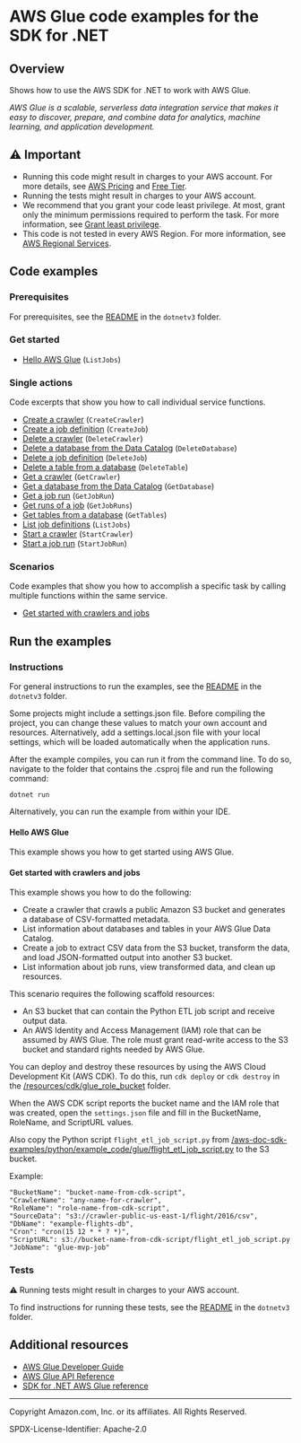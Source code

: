 <!--Generated by WRITEME on 2023-10-26 14:09:14.243602 (UTC)-->
# AWS Glue code examples for the SDK for .NET

## Overview

Shows how to use the AWS SDK for .NET to work with AWS Glue.

<!--custom.overview.start-->
<!--custom.overview.end-->

*AWS Glue is a scalable, serverless data integration service that makes it easy to discover, prepare, and combine data for analytics, machine learning, and application development.*

## ⚠ Important

* Running this code might result in charges to your AWS account. For more details, see [AWS Pricing](https://aws.amazon.com/pricing/?aws-products-pricing.sort-by=item.additionalFields.productNameLowercase&aws-products-pricing.sort-order=asc&awsf.Free%20Tier%20Type=*all&awsf.tech-category=*all) and [Free Tier](https://aws.amazon.com/free/?all-free-tier.sort-by=item.additionalFields.SortRank&all-free-tier.sort-order=asc&awsf.Free%20Tier%20Types=*all&awsf.Free%20Tier%20Categories=*all).
* Running the tests might result in charges to your AWS account.
* We recommend that you grant your code least privilege. At most, grant only the minimum permissions required to perform the task. For more information, see [Grant least privilege](https://docs.aws.amazon.com/IAM/latest/UserGuide/best-practices.html#grant-least-privilege).
* This code is not tested in every AWS Region. For more information, see [AWS Regional Services](https://aws.amazon.com/about-aws/global-infrastructure/regional-product-services).

<!--custom.important.start-->
<!--custom.important.end-->

## Code examples

### Prerequisites

For prerequisites, see the [README](../README.md#Prerequisites) in the `dotnetv3` folder.


<!--custom.prerequisites.start-->
<!--custom.prerequisites.end-->


### Get started

* [Hello AWS Glue](Actions/HelloGlue.cs#L4) (`ListJobs`)

### Single actions

Code excerpts that show you how to call individual service functions.

* [Create a crawler](Actions/GlueWrapper.cs#L23) (`CreateCrawler`)
* [Create a job definition](Actions/GlueWrapper.cs#L76) (`CreateJob`)
* [Delete a crawler](Actions/GlueWrapper.cs#L120) (`DeleteCrawler`)
* [Delete a database from the Data Catalog](Actions/GlueWrapper.cs#L134) (`DeleteDatabase`)
* [Delete a job definition](Actions/GlueWrapper.cs#L148) (`DeleteJob`)
* [Delete a table from a database](Actions/GlueWrapper.cs#L162) (`DeleteTable`)
* [Get a crawler](Actions/GlueWrapper.cs#L176) (`GetCrawler`)
* [Get a database from the Data Catalog](Actions/GlueWrapper.cs#L218) (`GetDatabase`)
* [Get a job run](Actions/GlueWrapper.cs#L237) (`GetJobRun`)
* [Get runs of a job](Actions/GlueWrapper.cs#L252) (`GetJobRuns`)
* [Get tables from a database](Actions/GlueWrapper.cs#L284) (`GetTables`)
* [List job definitions](Actions/GlueWrapper.cs#L308) (`ListJobs`)
* [Start a crawler](Actions/GlueWrapper.cs#L328) (`StartCrawler`)
* [Start a job run](Actions/GlueWrapper.cs#L348) (`StartJobRun`)

### Scenarios

Code examples that show you how to accomplish a specific task by calling multiple
functions within the same service.

* [Get started with crawlers and jobs](Actions/GlueWrapper.cs)

## Run the examples

### Instructions


For general instructions to run the examples, see the
[README](../README.md#building-and-running-the-code-examples) in the `dotnetv3` folder.

Some projects might include a settings.json file. Before compiling the project,
you can change these values to match your own account and resources. Alternatively,
add a settings.local.json file with your local settings, which will be loaded automatically
when the application runs.

After the example compiles, you can run it from the command line. To do so, navigate to
the folder that contains the .csproj file and run the following command:

```
dotnet run
```

Alternatively, you can run the example from within your IDE.

<!--custom.instructions.start-->
<!--custom.instructions.end-->

#### Hello AWS Glue

This example shows you how to get started using AWS Glue.



#### Get started with crawlers and jobs

This example shows you how to do the following:

* Create a crawler that crawls a public Amazon S3 bucket and generates a database of CSV-formatted metadata.
* List information about databases and tables in your AWS Glue Data Catalog.
* Create a job to extract CSV data from the S3 bucket, transform the data, and load JSON-formatted output into another S3 bucket.
* List information about job runs, view transformed data, and clean up resources.

<!--custom.scenario_prereqs.glue_Scenario_GetStartedCrawlersJobs.start-->
This scenario requires the following scaffold resources:
* An S3 bucket that can contain the Python ETL job script and receive
  output data.
* An AWS Identity and Access Management (IAM) role that can be assumed by AWS Glue.
  The role must grant read-write access to the S3 bucket and standard rights needed by
  AWS Glue.


You can deploy and destroy these resources by using the AWS Cloud Development Kit
(AWS CDK). To do this, run `cdk deploy` or `cdk destroy` in the
[/resources/cdk/glue_role_bucket](/resources/cdk/glue_role_bucket) folder.
  
When the AWS CDK script reports the bucket name and the IAM role that was created, open the `settings.json` file and fill in
  the BucketName, RoleName, and ScriptURL values.

Also copy the Python script `flight_etl_job_script.py` from
[/aws-doc-sdk-examples/python/example_code/glue/flight_etl_job_script.py](/aws-doc-sdk-examples/python/example_code/glue/flight_etl_job_script.py)
to the S3 bucket.

Example:

    "BucketName": "bucket-name-from-cdk-script",
    "CrawlerName": "any-name-for-crawler",
    "RoleName": "role-name-from-cdk-script",
    "SourceData": "s3://crawler-public-us-east-1/flight/2016/csv",
    "DbName": "example-flights-db",
    "Cron": "cron(15 12 * * ? *)",
    "ScriptURL": s3://bucket-name-from-cdk-script/flight_etl_job_script.py
    "JobName": "glue-mvp-job"


<!--custom.scenario_prereqs.glue_Scenario_GetStartedCrawlersJobs.end-->


<!--custom.scenarios.glue_Scenario_GetStartedCrawlersJobs.start-->
<!--custom.scenarios.glue_Scenario_GetStartedCrawlersJobs.end-->

### Tests

⚠ Running tests might result in charges to your AWS account.


To find instructions for running these tests, see the [README](../README.md#Tests)
in the `dotnetv3` folder.



<!--custom.tests.start-->
<!--custom.tests.end-->

## Additional resources

* [AWS Glue Developer Guide](https://docs.aws.amazon.com/glue/latest/dg/what-is-glue.html)
* [AWS Glue API Reference](https://docs.aws.amazon.com/glue/latest/dg/aws-glue-api.html)
* [SDK for .NET AWS Glue reference](https://docs.aws.amazon.com/sdkfornet/v3/apidocs/items/Glue/NGlue.html)

<!--custom.resources.start-->
<!--custom.resources.end-->

---

Copyright Amazon.com, Inc. or its affiliates. All Rights Reserved.

SPDX-License-Identifier: Apache-2.0